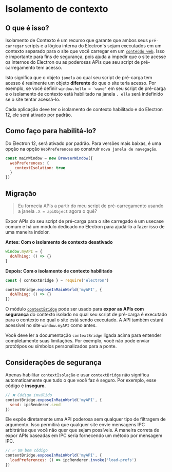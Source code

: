 # Isolamento de contexto

## O que é isso?

Isolamento de Contexto é um recurso que garante que ambos seus `pré-carregar` scripts e a lógica interna do Electron's sejam executados em um contexto separado para o site que você carregar em um [`conteúdo web`](../api/web-contents.md).  Isso é importante para fins de segurança, pois ajuda a impedir que o site acesse os internos do Electron ou as poderosas APIs que seu script de pré-carregamento tem acesso.

Isto significa que o objeto `janela` ao qual seu script de pré-carga tem acesso é realmente um objeto **diferente** do que o site teria acesso.  Por exemplo, se você definir `window.hello = 'wave'` em seu script de pré-carga e o isolamento de contexto está habilitado na janela `. ello` será indefinido se o site tentar acessá-lo.

Cada aplicação deve ter o isolamento de contexto habilitado e do Electron 12, ele será ativado por padrão.

## Como faço para habilitá-lo?

Do Electron 12, será ativado por padrão. Para versões mais baixas, é uma opção na opção `WebPreferences` ao construir `nova janela de navegação`.

```javascript
const mainWindow = new BrowserWindow({
  webPreferences: {
    contextIsolation: true
  }
})
```

## Migração

> Eu fornecia APIs a partir do meu script de pré-carregamento usando a janela `.X = apiObject` agora o quê?

Expor APIs do seu script de pré-carga para o site carregado é um usecase comum e há um módulo dedicado no Electron para ajudá-lo a fazer isso de uma maneira indolor.

**Antes: Com o isolamento de contexto desativado**

```javascript
window.myAPI = {
  doAThing: () => {}
}
```

**Depois: Com o isolamento de contexto habilitado**

```javascript
const { contextBridge } = require('electron')

contextBridge.exposeInMainWorld('myAPI', {
  doAThing: () => {}
})
```

O módulo [`contextBridge`](../api/context-bridge.md) pode ser usado para **expor as APIs com segurança** do contexto isolado no qual seu script de pré-carga é executado para o contexto no qual o site está sendo executado. A API também estará acessível no site `window.myAPI` como antes.

Você deve ler a documentação `contextBridge` ligada acima para entender completamente suas limitações.  Por exemplo, você não pode enviar protótipos ou símbolos personalizados para a ponte.

## Considerações de segurança

Apenas habilitar `contextIsolação` e usar `contextBridge` não significa automaticamente que tudo o que você faz é seguro.  Por exemplo, esse código é **inseguro**.

```javascript
// ❌ Código inválido
contextBridge.exposeInMainWorld('myAPI', {
  send: ipcRenderer.send
})
```

Ele expõe diretamente uma API poderosa sem qualquer tipo de filtragem de argumento. Isso permitirá que qualquer site envie mensagens IPC arbitrárias que você não quer que sejam possíveis. A maneira correta de expor APIs baseadas em IPC seria fornecendo um método por mensagem IPC.

```javascript
// ✅ Um bom código
contextBridge.exposeInMainWorld('myAPI', {
  loadPreferences: () => ipcRenderer.invoke('load-prefs')
})
```

